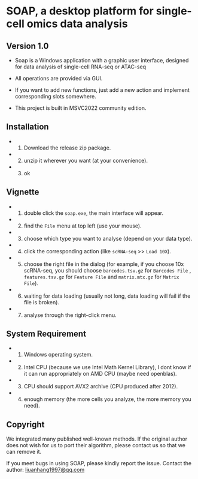 # SOAP, a desktop platform for single-cell omics data analysis
## Version 1.0
- Soap is a Windows application with a graphic user interface, designed for data analysis of single-cell RNA-seq or ATAC-seq

- All operations are provided via GUI.

- If you want to add new functions, just add a new action and implement corresponding slots somewhere. 

- This project is built in MSVC2022 community edition.

## Installation
- 1. Download the release zip package.
- 2. unzip it wherever you want (at your convenience).
- 3. ok

## Vignette
- 1. double click the `soap.exe`, the main interface will appear.
- 2. find the `File` menu at top left (use your mouse).
- 3. choose which type you want to analyse (depend on your data type).
- 4. click the corresponding action (like `scRNA-seq` >> `Load 10X`).
- 5. choose the right file in the dialog (for example, if you choose 10x scRNA-seq, you should choose `barcodes.tsv.gz` for `Barcodes File`
, `features.tsv.gz` for `Feature File` and `matrix.mtx.gz` for `Matrix File`).
- 6. waiting for data loading (usually not long, data loading will fail if the file is broken).
- 7. analyse through the right-click menu.

## System Requirement
- 1. Windows operating system.
- 2. Intel CPU (because we use Intel Math Kernel Library), I dont know if it can run appropriately on AMD CPU (maybe need openblas).
- 3. CPU should support AVX2 archive (CPU produced after 2012).
- 4. enough memory (the more cells you analyze, the more memory you need).

## Copyright
We integrated many published well-known methods. If the original author does not wish for us to port their algorithm, please contact us so that we can remove it.

If you meet bugs in using SOAP, please kindly report the issue.
Contact the author: liuanhang1997@qq.com

